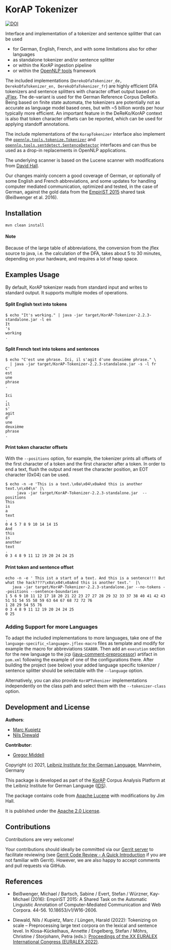 # KorAP Tokenizer

[![DOI](https://zenodo.org/badge/319884208.svg)](https://zenodo.org/badge/latestdoi/319884208)

Interface and implementation of a tokenizer and sentence splitter that can be used

* for German, English, French, and with some limitations also for other languages
* as standalone tokenizer and/or sentence splitter
* or within the KorAP ingestion pipeline
* or within the [OpenNLP tools](https://opennlp.apache.org) framework

The included implementations (`DerekoDfaTokenizer_de, DerekoDfaTokenizer_en, DerekoDfaTokenizer_fr`) are highly efficient DFA tokenizers and sentence splitters with character offset output based on [JFlex](https://www.jflex.de/).
The de-variant is used for the German Reference Corpus DeReKo. Being based on finite state automata,
the tokenizers are potentially not as accurate as language model based ones, but with ~5 billion words per hour typically more efficient.
An important feature in the DeReKo/KorAP context is also that token character offsets can be reported, which can be used for applying standoff annotations.
 
The include mplementations of the `KorapTokenizer` interface also implement the [`opennlp.tools.tokenize.Tokenizer`](https://opennlp.apache.org/docs/1.8.2/apidocs/opennlp-tools/opennlp/tools/tokenize/Tokenizer.html)
and [`opennlp.tools.sentdetect.SentenceDetector`](https://opennlp.apache.org/docs/1.8.2/apidocs/opennlp-tools/opennlp/tools/sentdetect/SentenceDetector.html)
interfaces and can thus be used as a drop-in replacements in OpenNLP applications.

The underlying scanner is based on the Lucene scanner with modifications from [David Hall](https://github.com/dlwh).

Our changes mainly concern a good coverage of German, or optionally of some English and French abbreviations,
and some updates for handling computer mediated communication, optimized and tested, in the case of German, against the gold data from the [EmpiriST 2015](https://sites.google.com/site/empirist2015/) shared task (Beißwenger et al. 2016).


## Installation
```shell script
mvn clean install
```
#### Note
Because of the large table of abbreviations, the conversion from the jflex source to java,
i.e. the calculation of the DFA, takes about 5 to 30 minutes, depending on your hardware,
and requires a lot of heap space.

## Examples Usage
By default, KorAP tokenizer reads from standard input and writes to standard output. It supports multiple modes of operations.

#### Split English text into tokens
```
$ echo "It's working." | java -jar target/KorAP-Tokenizer-2.2.3-standalone.jar -l en
It
's
working
.
```
#### Split French text into tokens and sentences
```
$ echo "C'est une phrase. Ici, il s'agit d'une deuxième phrase." \
  | java -jar target/KorAP-Tokenizer-2.2.3-standalone.jar -s -l fr
C'
est
une
phrase
.

Ici
,
il
s'
agit
d'
une
deuxième
phrase
.

```

#### Print token character offsets
With the `--positions` option, for example, the tokenizer prints all offsets of the first character of a token and the first character after a token.
In order to end a text, flush the output and reset the character position, an EOT character (0x04) can be used.
```
$ echo -n -e 'This is a text.\x0a\x04\x0aAnd this is another text.\n\x04\n' |\
     java -jar target/KorAP-Tokenizer-2.2.3-standalone.jar  --positions
This
is
a
text
.
0 4 5 7 8 9 10 14 14 15
And
this
is
another
text
.
0 3 4 8 9 11 12 19 20 24 24 25
```
#### Print token and sentence offset
```
echo -n -e ' This ist a start of a text. And this is a sentence!!! But what the hack????\x0a\x04\x0aAnd this is another text.'  |\
   java -jar target/KorAP-Tokenizer-2.2.3-standalone.jar --no-tokens --positions --sentence-boundaries
1 5 6 9 10 11 12 17 18 20 21 22 23 27 27 28 29 32 33 37 38 40 41 42 43 51 51 54 55 58 59 63 64 67 68 72 72 76
1 28 29 54 55 76
0 3 4 8 9 11 12 19 20 24 24 25
0 25
```

### Adding Support for more Languages
To adapt the included implementations to more languages, take one of the `language-specific_<language>.jflex-macro` files as template and
modify for example the macro for abbreviations `SEABBR`. Then add an `execution` section for the new language
to the jcp ([java-comment-preprocessor](https://github.com/raydac/java-comment-preprocessor)) artifact in `pom.xml` following the example of one of the configurations there.
After building the project (see below) your added language specific tokenizer / sentence splitter should be selectable with the `--language` option.

Alternatively, you can also provide `KorAPTokenizer` implementations independently on the class path and select them with the `--tokenizer-class` option.

## Development and License

**Authors**: 
* [Marc Kupietz](https://www.ids-mannheim.de/digspra/personal/kupietz.html)
* [Nils Diewald](https://www.ids-mannheim.de/digspra/personal/diewald.html)

**Contributor**:
* [Gregor Middell](https://github.com/gremid)

Copyright (c) 2021, [Leibniz Institute for the German Language](http://www.ids-mannheim.de/), Mannheim, Germany

This package is developed as part of the [KorAP](http://korap.ids-mannheim.de/)
Corpus Analysis Platform at the Leibniz Institute for German Language
([IDS](http://www.ids-mannheim.de/)).

The package contains code from [Apache Lucene](https://lucene.apache.org/) with modifications by Jim Hall.

It is published under the [Apache 2.0 License](LICENSE).

## Contributions

Contributions are very welcome!

Your contributions should ideally be committed via our [Gerrit server](https://korap.ids-mannheim.de/gerrit/)
to facilitate reviewing (see [Gerrit Code Review - A Quick Introduction](https://korap.ids-mannheim.de/gerrit/Documentation/intro-quick.html)
if you are not familiar with Gerrit). However, we are also happy to accept comments and pull requests
via GitHub.

## References

* Beißwenger, Michael / Bartsch, Sabine / Evert, Stefan / Würzner, Kay-Michael (2016): EmpiriST 2015: A Shared Task on the Automatic Linguistic Annotation of Computer-Mediated Communication and Web Corpora. 44-56. 10.18653/v1/W16-2606.

* Diewald, Nils / Kupietz, Marc / Lüngen, Harald (2022): Tokenizing on scale – Preprocessing large text corpora on the lexical and sentence level. In Klosa-Kückelhaus, Annette / Engelberg, Stefan / Möhrs, Christine / Storjohann, Petra (eds.): [Proceedings of the XX EURALEX International Congress (EURALEX 2022)](https://euralex2022.ids-mannheim.de/wp-content/uploads/2022/07/Proceedings_11.07.2022.pdf).

